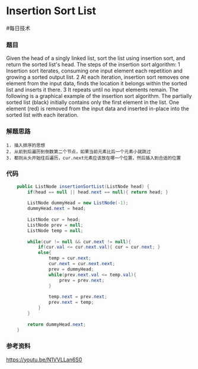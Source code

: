 # Insertion Sort List
#每日技术

### 题目
Given the head of a singly linked list, sort the list using insertion sort, and return the sorted list's head.
The steps of the insertion sort algorithm:
	1	Insertion sort iterates, consuming one input element each repetition and growing a sorted output list.
	2	At each iteration, insertion sort removes one element from the input data, finds the location it belongs within the sorted list and inserts it there.
	3	It repeats until no input elements remain.
The following is a graphical example of the insertion sort algorithm. The partially sorted list (black) initially contains only the first element in the list. One element (red) is removed from the input data and inserted in-place into the sorted list with each iteration.

### 解题思路
	1. 插入排序的思想
	2. 从前到后遍历到倒数第二个节点，如果当前元素比后一个元素小就跳过
	3. 都则从头开始往后遍历，cur.next元素应该放在哪一个位置，然后插入到合适的位置

### 代码
```java
	public ListNode insertionSortList(ListNode head) {
        if(head == null || head.next == null){ return head; }
        
        ListNode dummyHead = new ListNode(-1);
        dummyHead.next = head;
        
        ListNode cur = head;
        ListNode prev = null;
        ListNode temp = null;
        
        while(cur != null && cur.next != null){
            if(cur.val <= cur.next.val){ cur = cur.next; }
            else{
                temp = cur.next;
                cur.next = cur.next.next;
                prev = dummyHead;
                while(prev.next.val <= temp.val){
                    prev = prev.next;
                }
                
                temp.next = prev.next;
                prev.next = temp;
            }
        }
        
        return dummyHead.next;
    }
```

### 参考资料
https://youtu.be/N1VVLLan6S0